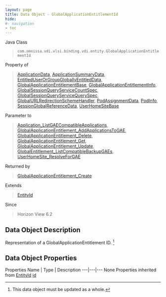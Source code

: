 ```yaml
---
layout: page
title: Data Object - GlobalApplicationEntitlementId
hide:
#- navigation
- toc
---
```








Java Class
> `com.omnissa.vdi.vlsi.binding.vdi.entity.GlobalApplicationEntitlementId`

Property of
> [ApplicationData](vdi.resources.Application.ApplicationData.md#field_detail), [ApplicationSummaryData](vdi.resources.Application.ApplicationSummaryData.md#field_detail), [EntitledUserOrGroupGloballyEntitledData](vdi.users.EntitledUserOrGroup.GloballyEntitledData.md#field_detail), [GlobalApplicationEntitlementBase](vdi.federation.GlobalApplicationEntitlement.GlobalApplicationEntitlementBase.md#field_detail), [GlobalApplicationEntitlementInfo](vdi.federation.GlobalApplicationEntitlement.GlobalApplicationEntitlementInfo.md#field_detail), [GlobalSessionQueryServiceCountSpec](vdi.users.GlobalSessionQueryService.CountSpec.md#field_detail), [GlobalSessionQueryServiceQuerySpec](vdi.users.GlobalSessionQueryService.QuerySpec.md#field_detail), [GlobalURLRedirectionSchemeHandler](vdi.infrastructure.URLRedirection.GlobalURLSchemeAndHandler.md#field_detail), [PodAssignmentData](vdi.federation.PodAssignment.PodAssignmentData.md#field_detail), [PodInfo](vdi.federation.Pod.PodInfo.md#field_detail), [SessionGlobalReferenceData](vdi.users.Session.SessionGlobalReferenceData.md#field_detail), [UserHomeSiteBase](vdi.federation.UserHomeSite.UserHomeSiteBase.md#field_detail)

Parameter to
> [Application_ListGAECompatibleApplications](vdi.resources.Application.md#listGAECompatibleApplications), [GlobalApplicationEntitlement_AddApplicationsToGAE](vdi.federation.GlobalApplicationEntitlement.md#addApplicationsToGAE), [GlobalApplicationEntitlement_Delete](vdi.federation.GlobalApplicationEntitlement.md#delete), [GlobalApplicationEntitlement_Get](vdi.federation.GlobalApplicationEntitlement.md#get), [GlobalApplicationEntitlement_Update](vdi.federation.GlobalApplicationEntitlement.md#update), [GlobalEntitlement_ListCompatibleBackupGAEs](vdi.federation.GlobalApplicationEntitlement.md#listCompatibleBackupGAEs), [UserHomeSite_ResolveForGAE](vdi.federation.UserHomeSite.md#resolveForGAE)

Returned by
> [GlobalApplicationEntitlement_Create](vdi.federation.GlobalApplicationEntitlement.md#create)

Extends
> [EntityId](vdi.EntityId.md)

Since
> Horizon View 6.2


## Data Object Description

Representation of a GlobalApplicationEntitlement ID.
 [^167]



## Data Object Properties
Properties
Name |  Type |  Description
---|---|---
None
Properties inherited from [EntityId](vdi.EntityId.md)
[id](vdi.EntityId.md#id)


 


[^167]: This data object must be updated as a whole.